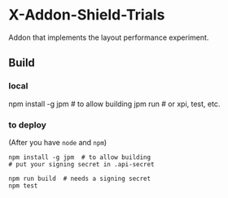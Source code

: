 # X-Addon-Shield-Trials

Addon that implements the layout performance experiment.

## Build

### local

npm install -g jpm  # to allow building
jpm run  # or xpi, test, etc.


### to deploy

(After you have `node` and `npm`)

```
npm install -g jpm  # to allow building
# put your signing secret in .api-secret

npm run build  # needs a signing secret
npm test
```



